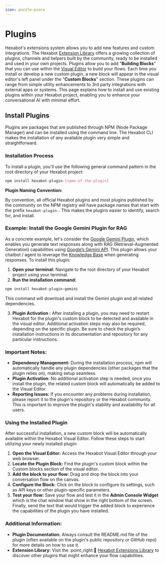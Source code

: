 ```yaml
---
icon: puzzle-piece
---
```


# Plugins

Hexabot's extensions system allows you to add new features and custom integrations. The Hexabot [Extension Library](https://hexabot.ai/extensions) offers a growing collection of plugins, channels and helpers built by the community, ready to be installed and used in your own projects. Plugins allow you to add "**Building Blocks**" that you can use within the [Visual Editor](https://docs.hexabot.ai/user-guide/visual-editor) to build your flows. Each time you install or develop a new custom plugin, a new block will appear in the visual editor's left panel under the "**Custom Blocks**" section. These plugins can range from simple utility enhancements to 3rd party integrations with external apps or systems. This page explains how to install and use existing plugins within your Hexabot project, enabling you to enhance your conversational AI with minimal effort.

## **Install Plugins**

Plugins are packages that are published through NPM (Node Package Manager) and can be installed using the command line. The Hexabot CLI makes the installation of any available plugin very simple and straightforward.

### **Installation Process**

To install a plugin, you'll use the following general command pattern in the root directory of your Hexabot project:

```bash
npm install hexabot-plugin-[name-of-the-plugin]
```

**Plugin Naming Convention:**

By convention, all official Hexabot plugins and most plugins published by the community on the NPM registry will have package names that start with the prefix `hexabot-plugin-`. This makes the plugins easier to identify, search for, and install.

### **Example: Install the Google Gemini Plugin for RAG**

As a concrete example, let's consider the [Google Gemini Plugin](https://hexabot.ai/extensions), which enables you generate text responses along with RAG (Retrieval-Augmented Generation) capabilities using [Google’s Gemini API](https://ai.google.dev/). This plugin allows your chatbot / agent to leverage the [Knowledge Base](https://docs.hexabot.ai/user-guide/knowledge-base) when generating responses. To install this plugin:

1. **Open your terminal:** Navigate to the root directory of your Hexabot project using your terminal.
2. **Run the installation command:**

```bash
npm install hexabot-plugin-gemini
```

This command will download and install the Gemini plugin and all related dependencies.

3. **Plugin Activation :** After installing a plugin, you may need to restart Hexabot for the plugin's custom block to be detected and available in the visual editor. Additional activation steps may also be required, depending on the specific plugin. Be sure to check the plugin’s installation instructions in its documentation and repository for any particular instructions.

### **Important Notes:**

* **Dependency Management:** During the installation process, npm will automatically handle any plugin dependencies (other packages that the plugin relies on), making setup seamless.
* **Plugin Activation**: No additional activation step is needed, once you install the plugin, the related custom block will automatically be added to the Visual Editor.
* **Reporting Issues:** If you encounter any problems during installation, please report it to the plugin's repository or the Hexabot community. This is important to improve the plugin's stability and availability for all users.

### **Using the Installed Plugin**

After successful installation, a new custom block will be automatically available within the Hexabot Visual Editor. Follow these steps to start utilizing your newly installed plugin:

1. **Open the Visual Editor:** Access the Hexabot Visual Editor through your web browser.
2. **Locate the Plugin Block:** Find the plugin's custom block within the Custom blocks section of the visual editor.
3. **Add the block to your flow:** Drag and drop the block into your conversation flow on the canvas.
4. **Configure the Block:** Click on the block to configure its settings, such as API keys or other plugin-specific parameters.
5. **Test your flow:** Save your flow and test it in the **Admin Console Widget** which is the chat window that show in the right bottom of the screen. Finally, send the text that would trigger the added block to experience the capabilities of the plugin you have installed.

### **Additional Information:**

* **Plugin Documentation:** Always consult the README.md file of the plugin (often available on the plugin's public repository or GitHub repo) for more details on how to use it.
* **Extension Library:** Visit the  :point\_right::jigsaw: [Hexabot Extensions Library](https://hexabot.ai/extensions) to discover other plugins that might enhance your flow capabilities.&#x20;

